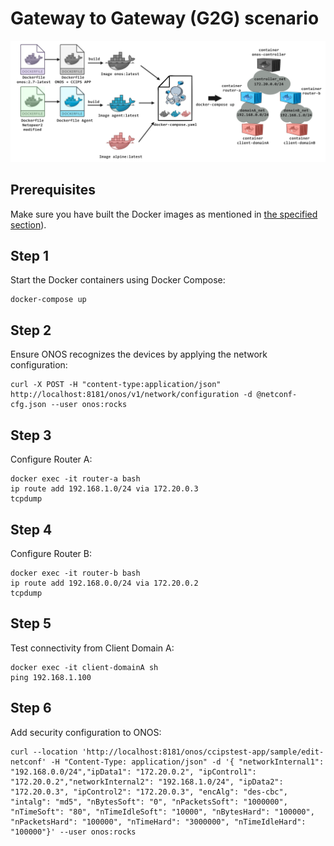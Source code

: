 # Gateway to Gateway (G2G) scenario
![](https://github.com/Networks-it-uc3m/netconf-sdn-controller/blob/0d32413929ecf8314ce3d219f8ab964157e064e2/dockercompose_g2g.png)
## Prerequisites
Make sure you have built the Docker images as mentioned in [the specified section](https://github.com/Networks-it-uc3m/netconf-sdn-controller/tree/66df380e12220a09943c60562a53e19cd69ce6ed/build)).

## Step 1 
Start the Docker containers using Docker Compose:
```shell
docker-compose up
```

## Step 2 
Ensure ONOS recognizes the devices by applying the network configuration:
```shell
curl -X POST -H "content-type:application/json" http://localhost:8181/onos/v1/network/configuration -d @netconf-cfg.json --user onos:rocks
```
## Step 3 
Configure Router A:
```shell
docker exec -it router-a bash
ip route add 192.168.1.0/24 via 172.20.0.3
tcpdump
```
## Step 4 
Configure Router B:
```shell
docker exec -it router-b bash
ip route add 192.168.0.0/24 via 172.20.0.2
tcpdump
```
## Step 5 
Test connectivity from Client Domain A:
```shell
docker exec -it client-domainA sh
ping 192.168.1.100
```
## Step 6 
Add security configuration to ONOS:
```shell
curl --location 'http://localhost:8181/onos/ccipstest-app/sample/edit-netconf' -H "Content-Type: application/json" -d '{ "networkInternal1": "192.168.0.0/24","ipData1": "172.20.0.2", "ipControl1": "172.20.0.2","networkInternal2": "192.168.1.0/24", "ipData2": "172.20.0.3", "ipControl2": "172.20.0.3", "encAlg": "des-cbc", "intalg": "md5", "nBytesSoft": "0", "nPacketsSoft": "1000000", "nTimeSoft": "80", "nTimeIdleSoft": "10000", "nBytesHard": "100000", "nPacketsHard": "100000", "nTimeHard": "3000000", "nTimeIdleHard": "100000"}' --user onos:rocks
```
